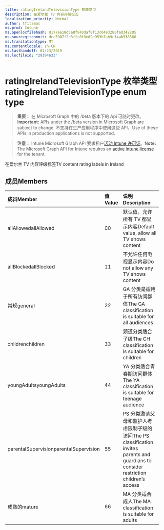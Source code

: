 ```yaml
---
title: ratingIrelandTelevisionType 枚举类型
description: 在爱尔兰 TV 内容评级标签
localization_priority: Normal
author: tfitzmac
ms.prod: Intune
ms.openlocfilehash: 8177ea18d5a8f840daf8f13c0493288fad342285
ms.sourcegitcommit: dcc5907f2c3ffc0f0e82e953b7ab9cf4ab938360
ms.translationtype: MT
ms.contentlocale: zh-CN
ms.lasthandoff: 01/23/2019
ms.locfileid: "29394633"
---
```

# <a name="ratingirelandtelevisiontype-enum-type"></a><span data-ttu-id="80f6f-103">ratingIrelandTelevisionType 枚举类型</span><span class="sxs-lookup"><span data-stu-id="80f6f-103">ratingIrelandTelevisionType enum type</span></span>

> <span data-ttu-id="80f6f-104">**重要：** 在 Microsoft Graph 中的 /beta 版本下的 Api 可随时更改。</span><span class="sxs-lookup"><span data-stu-id="80f6f-104">**Important:** APIs under the /beta version in Microsoft Graph are subject to change.</span></span> <span data-ttu-id="80f6f-105">不支持在生产应用程序中使用这些 API。</span><span class="sxs-lookup"><span data-stu-id="80f6f-105">Use of these APIs in production applications is not supported.</span></span>

> <span data-ttu-id="80f6f-106">**注意：** Intune Microsoft Graph API 要求租户[活动 Intune 许可证](https://go.microsoft.com/fwlink/?linkid=839381)。</span><span class="sxs-lookup"><span data-stu-id="80f6f-106">**Note:** The Microsoft Graph API for Intune requires an [active Intune license](https://go.microsoft.com/fwlink/?linkid=839381) for the tenant.</span></span>

<span data-ttu-id="80f6f-107">在爱尔兰 TV 内容评级标签</span><span class="sxs-lookup"><span data-stu-id="80f6f-107">TV content rating labels in Ireland</span></span>

## <a name="members"></a><span data-ttu-id="80f6f-108">成员</span><span class="sxs-lookup"><span data-stu-id="80f6f-108">Members</span></span>
|<span data-ttu-id="80f6f-109">成员</span><span class="sxs-lookup"><span data-stu-id="80f6f-109">Member</span></span>|<span data-ttu-id="80f6f-110">值</span><span class="sxs-lookup"><span data-stu-id="80f6f-110">Value</span></span>|<span data-ttu-id="80f6f-111">说明</span><span class="sxs-lookup"><span data-stu-id="80f6f-111">Description</span></span>|
|:---|:---|:---|
|<span data-ttu-id="80f6f-112">allAllowed</span><span class="sxs-lookup"><span data-stu-id="80f6f-112">allAllowed</span></span>|<span data-ttu-id="80f6f-113">0</span><span class="sxs-lookup"><span data-stu-id="80f6f-113">0</span></span>|<span data-ttu-id="80f6f-114">默认值，允许所有 TV 都显示内容</span><span class="sxs-lookup"><span data-stu-id="80f6f-114">Default value, allow all TV shows content</span></span>|
|<span data-ttu-id="80f6f-115">allBlocked</span><span class="sxs-lookup"><span data-stu-id="80f6f-115">allBlocked</span></span>|<span data-ttu-id="80f6f-116">1</span><span class="sxs-lookup"><span data-stu-id="80f6f-116">1</span></span>|<span data-ttu-id="80f6f-117">不允许任何电视显示内容</span><span class="sxs-lookup"><span data-stu-id="80f6f-117">Do not allow any TV shows content</span></span>|
|<span data-ttu-id="80f6f-118">常规</span><span class="sxs-lookup"><span data-stu-id="80f6f-118">general</span></span>|<span data-ttu-id="80f6f-119">2</span><span class="sxs-lookup"><span data-stu-id="80f6f-119">2</span></span>|<span data-ttu-id="80f6f-120">GA 分类是适用于所有访问群体</span><span class="sxs-lookup"><span data-stu-id="80f6f-120">The GA classification is suitable for all audiences</span></span>|
|<span data-ttu-id="80f6f-121">children</span><span class="sxs-lookup"><span data-stu-id="80f6f-121">children</span></span>|<span data-ttu-id="80f6f-122">3</span><span class="sxs-lookup"><span data-stu-id="80f6f-122">3</span></span>|<span data-ttu-id="80f6f-123">频道分类适合子级</span><span class="sxs-lookup"><span data-stu-id="80f6f-123">The CH classification is suitable for children</span></span>|
|<span data-ttu-id="80f6f-124">youngAdults</span><span class="sxs-lookup"><span data-stu-id="80f6f-124">youngAdults</span></span>|<span data-ttu-id="80f6f-125">4</span><span class="sxs-lookup"><span data-stu-id="80f6f-125">4</span></span>|<span data-ttu-id="80f6f-126">YA 分类适合青春期访问群体</span><span class="sxs-lookup"><span data-stu-id="80f6f-126">The YA classification is suitable for teenage audience</span></span>|
|<span data-ttu-id="80f6f-127">parentalSupervision</span><span class="sxs-lookup"><span data-stu-id="80f6f-127">parentalSupervision</span></span>|<span data-ttu-id="80f6f-128">5</span><span class="sxs-lookup"><span data-stu-id="80f6f-128">5</span></span>|<span data-ttu-id="80f6f-129">PS 分类邀请父母和监护人考虑限制子级的访问</span><span class="sxs-lookup"><span data-stu-id="80f6f-129">The PS classification invites parents and guardians to consider restriction children’s access</span></span>|
|<span data-ttu-id="80f6f-130">成熟的</span><span class="sxs-lookup"><span data-stu-id="80f6f-130">mature</span></span>|<span data-ttu-id="80f6f-131">6</span><span class="sxs-lookup"><span data-stu-id="80f6f-131">6</span></span>|<span data-ttu-id="80f6f-132">MA 分类适合成人</span><span class="sxs-lookup"><span data-stu-id="80f6f-132">The MA classification is suitable for adults</span></span>|




